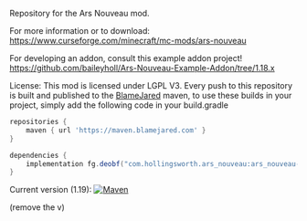 Repository for the Ars Nouveau mod.

For more information or to download: https://www.curseforge.com/minecraft/mc-mods/ars-nouveau

For developing an addon, consult this example addon project! https://github.com/baileyholl/Ars-Nouveau-Example-Addon/tree/1.18.x

License: This mod is licensed under LGPL V3.
Every push to this repository is built and published to the [BlameJared](https://maven.blamejared.com) maven, to use these builds in your project, simply add the following code in your build.gradle

```gradle
repositories {
    maven { url 'https://maven.blamejared.com' }
}

dependencies {
    implementation fg.deobf("com.hollingsworth.ars_nouveau:ars_nouveau-[MC_VERSION]:[VERSION]")
}
```

Current version (1.19):
 [![Maven](https://img.shields.io/maven-metadata/v?label=&color=C71A36&metadataUrl=https%3A%2F%2Fmaven.blamejared.com%2Fcom%2Fhollingsworth%2Fars_nouveau%2Fars_nouveau-1.19%2Fmaven-metadata.xml&style=flat-square)](https://maven.blamejared.com/com/hollingsworth/ars_nouveau/ars_nouveau-1.18.2/)
 
(remove the v)

